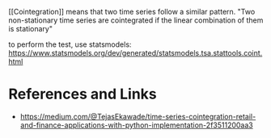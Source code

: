 
[[Cointegration]] means that two time series follow a similar pattern. "Two non-stationary time series are cointegrated if the linear combination of them is stationary"

to perform the test, use statsmodels: https://www.statsmodels.org/dev/generated/statsmodels.tsa.stattools.coint.html



# References and Links
- https://medium.com/@TejasEkawade/time-series-cointegration-retail-and-finance-applications-with-python-implementation-2f3511200aa3